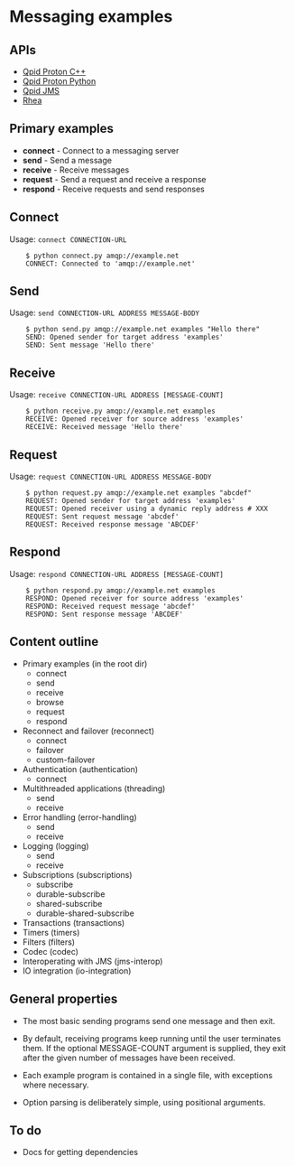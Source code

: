 # Messaging examples

## APIs

 - [Qpid Proton C++](http://qpid.apache.org/proton/index.html)
 - [Qpid Proton Python](http://qpid.apache.org/proton/index.html)
 - [Qpid JMS](http://qpid.apache.org/components/jms/index.html)
 - [Rhea](https://github.com/grs/rhea)

## Primary examples

 - **connect** - Connect to a messaging server
 - **send** - Send a message
 - **receive** - Receive messages
 - **request** - Send a request and receive a response
 - **respond** - Receive requests and send responses

## Connect

Usage: `connect CONNECTION-URL`

        $ python connect.py amqp://example.net
        CONNECT: Connected to 'amqp://example.net'

## Send

Usage: `send CONNECTION-URL ADDRESS MESSAGE-BODY`

        $ python send.py amqp://example.net examples "Hello there"
        SEND: Opened sender for target address 'examples'
        SEND: Sent message 'Hello there'

## Receive

Usage: `receive CONNECTION-URL ADDRESS [MESSAGE-COUNT]`

        $ python receive.py amqp://example.net examples
        RECEIVE: Opened receiver for source address 'examples'
        RECEIVE: Received message 'Hello there'

## Request

Usage: `request CONNECTION-URL ADDRESS MESSAGE-BODY`

        $ python request.py amqp://example.net examples "abcdef"
        REQUEST: Opened sender for target address 'examples'
        REQUEST: Opened receiver using a dynamic reply address # XXX
        REQUEST: Sent request message 'abcdef'
        REQUEST: Received response message 'ABCDEF'

## Respond

Usage: `respond CONNECTION-URL ADDRESS [MESSAGE-COUNT]`

        $ python respond.py amqp://example.net examples
        RESPOND: Opened receiver for source address 'examples'
        RESPOND: Received request message 'abcdef'
        RESPOND: Sent response message 'ABCDEF'

## Content outline

 - Primary examples (in the root dir)
   - connect
   - send
   - receive
   - browse
   - request
   - respond
 - Reconnect and failover (reconnect)
   - connect
   - failover
   - custom-failover
 - Authentication (authentication)
   - connect
 - Multithreaded applications (threading)
   - send
   - receive
 - Error handling (error-handling)
   - send
   - receive
 - Logging (logging)
   - send
   - receive
 - Subscriptions (subscriptions)
   - subscribe
   - durable-subscribe
   - shared-subscribe
   - durable-shared-subscribe
 - Transactions (transactions)
 - Timers (timers)
 - Filters (filters)
 - Codec (codec)
 - Interoperating with JMS (jms-interop)
 - IO integration (io-integration)

## General properties

 - The most basic sending programs send one message and then exit.

 - By default, receiving programs keep running until the user
   terminates them.  If the optional MESSAGE-COUNT argument is
   supplied, they exit after the given number of messages have been
   received.

 - Each example program is contained in a single file, with exceptions
   where necessary.

 - Option parsing is deliberately simple, using positional arguments.

## To do

 - Docs for getting dependencies
